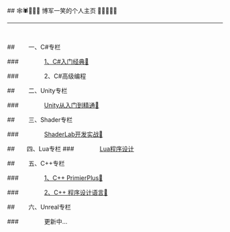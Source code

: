 <br>
## 🕸🕷🦎🍄🚴 博军一笑的个人主页 🐢🐌🐍🦐🐬

<br>

---

<br>

##&emsp;&emsp; 一、C\#专栏

###&emsp;&emsp;&emsp;&emsp; [1、C\#入门经典📕](https://shenjun4csharp.github.io/csharphtml/)

###&emsp;&emsp;&emsp;&emsp; 2、C\#高级编程

##&emsp;&emsp; 二、Unity专栏

###&emsp;&emsp;&emsp;&emsp; [Unity从入门到精通📗](https://shenjun4unity.github.io/unityhtml/)

##&emsp;&emsp; 三、Shader专栏

###&emsp;&emsp;&emsp;&emsp; [ShaderLab开发实战📒](https://shenjun4shader.github.io/shaderhtml/)

##&emsp;&emsp;四、Lua专栏
###&emsp;&emsp;&emsp;&emsp; [Lua程序设计](https://shenjun-coder.github.io/LuaBook/.)

##&emsp;&emsp; 五、C++专栏

###&emsp;&emsp;&emsp;&emsp; [1、C++ PrimierPlus📙](https://shenjun4cplusplus.github.io/cplusplushtml/)

###&emsp;&emsp;&emsp;&emsp; [2、C++ 程序设计语言📓](https://shenjun4cplusplus2.github.io/cplusplus2html/)

##&emsp;&emsp; 六、Unreal专栏

###&emsp;&emsp;&emsp;&emsp; 更新中...



